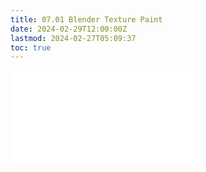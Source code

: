 ```yaml
---
title: 07.01 Blender Texture Paint
date: 2024-02-29T12:00:00Z
lastmod: 2024-02-27T05:09:37
toc: true
---
```


![Link to included file](../../../../3d-modeling/blender/texture-paint-blender.md)

